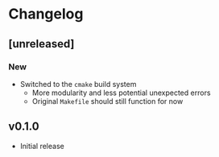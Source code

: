 # Changelog

## [unreleased]

### New

* Switched to the `cmake` build system
  * More modularity and less potential unexpected errors
  * Original `Makefile` should still function for now

## v0.1.0

* Initial release